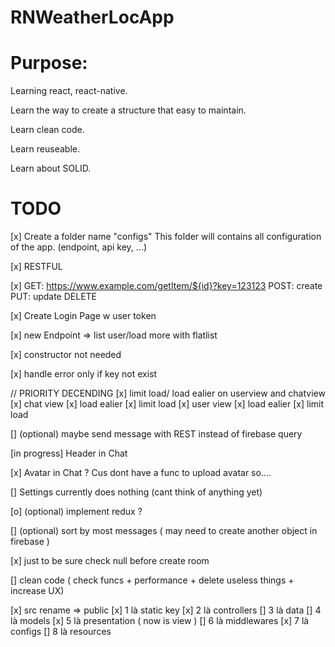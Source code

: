 # RNWeatherLocApp

# Purpose:
  Learning react, react-native.
  
  Learn the way to create a structure that easy to maintain.
  
  Learn clean code.
  
  Learn reuseable.
  
  Learn about SOLID.

# TODO
  [x] Create a folder name "configs"
  This folder will contains all configuration of the app. (endpoint, api key, ...)

  [x] RESTFUL

  [x] GET:
  https://www.example.com/getItem/${id}?key=123123
  POST: create
  PUT: update
  DELETE

  [x] Create Login Page w user token

  [x] new Endpoint => list user/load more with flatlist

  [x] constructor not needed 

  [x] handle error only if key not exist
  
  // PRIORITY DECENDING
  [x] limit load/ load ealier on userview and chatview
      [x] chat view
        [x] load ealier
        [x] limit load
      [x] user view
        [x] load ealier
        [x] limit load

  [] (optional) maybe send message with REST instead of firebase query

  [in progress] Header in Chat

  [x] Avatar in Chat ? Cus dont have a func to upload avatar so....

  [] Settings currently does nothing (cant think of anything yet)

  [o] (optional) implement redux ?

  [] (optional) sort by most messages ( may need to create another object in firebase )

  [x] just to be sure check null before create room

  [] clean code ( check funcs + performance + delete useless things + increase UX)

[x] src rename => public
[x] 1 là static key
[x] 2 là controllers
[] 3 là data
[] 4 là models
[x] 5 là presentation ( now is view )
[] 6 là middlewares
[x] 7 là configs
[] 8 là resources